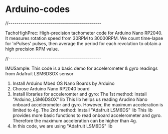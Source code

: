 # Arduino-codes
//----------------------------------------------

TachoHighPrec: 
High-precision tachometer code for Arduino Nano RP2040. 
It measures rotation speed from 30RPM to 30000RPM. 
We count time-lapse for 'nPulses' pulses, then average the 
period for each revolution to obtain a high precision RPM value. 

//----------------------------------------------

IMUSample: 
This code is a basic demo for accelerometer & gyro readings from Adafruit
LSM6DSOX sensor
1. Install Arduino Mbed OS Nano Boards by Arduino
2. Choose Arduino Nano RP2040 board
3. Install libraries for acceleromter and gyro: 
  The 1st method: Install "Arduino_LSM6DSOX" lib
  This lib hellps us reading Arudino Nano onboard accelerometer and gyro. 
  However, the maximum acceleration is limited to 4g. 
  The 2nd method: Install "Adafruit LSM6DS" lib
  This lib provides more basic functions to read onboard accelerometer and gyro. 
  Therefore the maximum acceleration can be higher than 4g. 
4. In this code, we are using "Adafruit LSM6DS" lib
